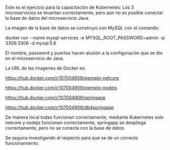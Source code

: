 Este es el ejercicio para la capacitación de Kubernetes:
Los 3 microservicios se levantan correctamente, pero aún no es posible conectar la base de datos del microservicio Java.

La imagen de la base de datos se construyo con MySQL con el comando:

docker run --name mysql-services -e MYSQL_ROOT_PASSWORD=admin -p 3306:3306 -d mysql:5.6

El nombre, password y puertos hacen alusión a la configuración que se dio en el microservicio de Java.

La URL de las imagenes de Docker es:

https://hub.docker.com/r/107004909/ejemplo-netcore

https://hub.docker.com/r/107004909/ejemplo-nodejs

https://hub.docker.com/r/107004909/springapp

https://hub.docker.com/r/107004909/db4springapp

De manera local todas funcionan correctamente, mediante Kubernetes solo netcore y nodejs funcionan correctamente, springapp se despliega correctamente, pero no se conecta con la base de datos.

Se seguira investigando al respecto para que se de un correcto funcionamiento.
